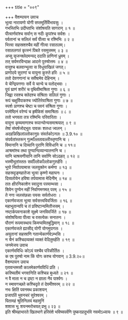 +++
title = "००९"

+++
वैशम्पायन उवाच  
भूत्वा नारायणो योगी सप्तमूर्तिर्विभावसुः ।  
गभस्तिभिः प्रदीप्ताभिः संशोषयति सागरान् ॥ १ ॥  
पीत्वार्णवांश्च सर्वान् स नदीः कूपांश्च सर्वशः ।  
पर्वतानां च सलिलं सर्वं पीत्वा च रश्मिभिः ॥ २ ॥  
भित्त्वा सहस्रशश्चैव महीं नीत्वा रसातलम्।  
रसातलगतं कृत्स्नं पिबते रसमुत्तमम् ॥ ३ ॥  
अप्सु सृजन्क्लेदमन्यद् ददाति प्राणिनां ध्रुवम् ।  
तत् सर्वमरविन्दाक्ष आदत्ते पुरुषोत्तमः ॥ ४ ॥  
वायुश्च बलवान्भूत्वा स विधूयाखिलं जगत्।  
प्राणोदये सुराणां च वायुना कुरुते हरिः ॥ ५ ॥  
ततो देवगणानां च सर्वेषामेव देहिनाम् ।  
ये चेन्द्रियगणाः सर्वे ये चान्ये च यतोद्भवाः ।  
पूयं घ्राणं शरीरं च पृथिवीमाश्रिता गुणाः ॥ ६ ॥  
जिह्वा रसश्च क्लेदश्च संश्रिताः सलिलं गुणाः ।  
रूपं चक्षुर्विपाकश्च ज्योतिरेवाश्रिता गुणाः ॥ ७ ॥  
स्पर्शः प्राणश्च चेष्टा च पवनं संश्रिता गुणाः ।  
परमेष्ठिनं वरेण्यं च हृषीकेशं समाश्रिताः ॥ ८ ॥  
ततो भगवता तत्र रश्मिभिः परिवारिताः ।  
वायुना कृष्यमाणाश्च रूपान्योन्यसमाश्रयात् ॥ ९ ॥  
तेषां संघर्षजोद्भूतः पावकः शतधा ज्वलन् ।  
अदहन्निखिलांल्लोकानुग्रः संवर्तकोऽनलः ॥ 3.9.१० ॥  
संपर्वतांस्तरून् गुल्माँल्लतावल्लीस्तृणानि च ।  
विमानानि च दिव्यानि पुराणि विविधानि च ॥ ११॥  
आश्रमांश्च तथा पुण्यान्दिव्यान्यातनानि च ।  
यानि चाश्रयणीयानि तानि सर्वाणि सोऽदहत् ॥ १२ ॥  
भस्मीभूतांस्ततः सर्वाँल्लोकाँल्लोकगुरुर्हरिः ।  
भूयो निर्वापयामास जलयुक्तेन कर्मणा ॥ १३ ॥  
सहस्रदृङ्महातेजा भूत्वा कृष्णो महाघनः ।  
दिव्यतोयेन हविषा तर्पयामास मेदिनीम् ॥ १४ ॥  
ततः क्षीरनिकाशेन स्वादुना परमाम्भसा ।  
शिवेन पुण्येन महीं निर्वाणमगमत् परम् ॥ १५ ॥  
ते नगा जलसंछन्नाः पयसः सर्वतोधराः ।  
एकार्णवजला भूत्वा सर्वसत्त्वविवर्जिताः ॥ १६ ॥  
महाभूतान्यपि च तं प्रविष्टान्यमितौजसम् ।  
नष्टार्कपवनाकाशे सूक्ष्मे जनविवर्जिते ॥ १७ ॥  
संशोषयित्वा पीत्वा च वसत्येकः सनातनः ।  
पौराणं रूपमास्थाय किमप्यमितबुद्धिमान् ॥ १८ ॥  
एकार्णवजले ह्यासीद् योगी योगमुपागतः ।  
अयुतानां सहस्राणि गतान्येकार्णवेऽम्भसि ।  
न चैनं कश्चिदव्यक्तं व्यक्तं वेदितुमर्हति ॥ १९ ॥  
जनमेजय उवाच  
एकार्णवविधिः कोऽयं यश्चैव परिकीर्तितः ।  
क एष पुरुषो नाम किं योगः कश्च योगवान् ॥ 3.9.२०॥  
वैशम्पायन उवाच  
एतावन्तमसौ कालमेकार्णवविधिं प्रति ।  
करिष्यतीमं भगवानिति कश्चिन्न बुध्यते ॥ २१ ॥  
न वै माता न च द्रष्टा न ज्ञाता नैव पार्श्वगः ।  
न स्मावगच्छते कश्चिदृते तं देवमीश्वरम् ॥ २२ ॥  
नभः क्षितिं पवनमथ प्रकाशयन्  
प्रजापतिं भुवनचरं सुरेश्वरम् ।  
पितामहं श्रुतिनिलयं महामुनिं  
शशास भूः शयनमरोचयत् प्रभुः॥ २३ ॥  
इति श्रीमहाभारते खिलभागे हरिवंशे भविष्यपर्वणि पुष्करप्रादुर्भावे नवमोऽध्यायः ॥ ९ ॥
